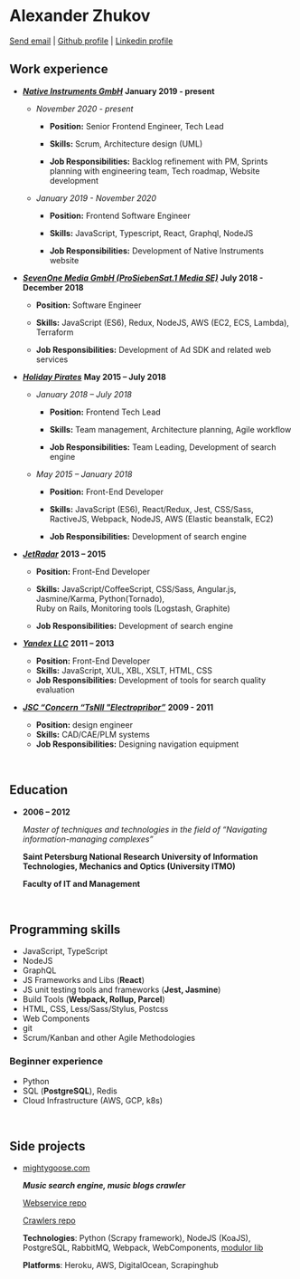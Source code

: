 # Alexander Zhukov

[Send email](mailto:al.zhukoff@gmail.com) | [Github profile](https://github.com/nogizhopaboroda) | [Linkedin profile](https://www.linkedin.com/pub/alexander-zhukov/6b/172/a48)


## Work experience

* _**[Native Instruments GmbH](https://www.native-instruments.com/en/company/)**_ **January 2019 - present**
	* *November 2020 - present*
		* **Position:** Senior Frontend Engineer, Tech Lead

		* **Skills:**  Scrum, Architecture design (UML)

		* **Job Responsibilities:** Backlog refinement with PM, Sprints planning with engineering team, Tech roadmap, Website development

	* *January 2019 - November 2020*
	  * **Position:** Frontend Software Engineer

	  * **Skills:**  JavaScript, Typescript, React, Graphql, NodeJS

	  * **Job Responsibilities:** Development of Native Instruments website

* _**[SevenOne Media GmbH (ProSiebenSat.1 Media SE)](https://www.sevenonemedia.de/service/ueber-uns)**_ **July 2018 - December 2018**

  * **Position:** Software Engineer

  * **Skills:**  JavaScript (ES6), Redux, NodeJS, AWS (EC2, ECS, Lambda), Terraform

  * **Job Responsibilities:** Development of Ad SDK and related web services

* _**[Holiday Pirates](https://holidaypirates.group/about)**_ **May 2015 – July 2018**

	* *January 2018 – July 2018*

	  * **Position:** Frontend Tech Lead

	  * **Skills:**  Team management, Architecture planning, Agile workflow

	  * **Job Responsibilities:** Team Leading, Development of search engine

	* *May 2015 – January 2018*

	  * **Position:** Front-End Developer

	  * **Skills:**  JavaScript (ES6), React/Redux, Jest, CSS/Sass, RactiveJS, Webpack, NodeJS, AWS (Elastic beanstalk, EC2)

	  * **Job Responsibilities:** Development of search engine

* _**[JetRadar](https://www.jetradar.com/about/)**_ **2013 – 2015**

  * **Position:** Front-End Developer

  * **Skills:** JavaScript/CoffeeScript, CSS/Sass, Angular.js, Jasmine/Karma, Python(Tornado), <br/>Ruby on Rails, Monitoring tools (Logstash, Graphite)

  * **Job Responsibilities:** Development of search engine

* _**[Yandex LLC](https://yandex.com/company/)**_ **2011 – 2013**

  * **Position:** Front-End Developer
  * **Skills:** JavaScript, XUL, XBL, XSLT, HTML, CSS
  * **Job Responsibilities:** Development of tools for search quality evaluation

* _**[JSC “Concern “TsNII "Electropribor”](http://www.elektropribor.spb.ru/en/about/)**_ **2009 - 2011**

  * **Position:** design engineer
  * **Skills:** CAD/CAE/PLM systems
  * **Job Responsibilities:** Designing navigation equipment

<br/>

## Education

* **2006 – 2012**

	*Master of techniques and technologies in the field of “Navigating information-managing complexes”*

	**Saint Petersburg National Research University of Information Technologies, Mechanics and Optics (University ITMO)**

	**Faculty of IT and Management**

<br/>

## Programming skills
* JavaScript, TypeScript
* NodeJS
* GraphQL
* JS Frameworks and Libs (**React**)
* JS unit testing tools and frameworks (**Jest, Jasmine**)
* Build Tools (**Webpack, Rollup, Parcel**)
* HTML, CSS, Less/Sass/Stylus, Postcss
* Web Components
* git
* Scrum/Kanban and other Agile Methodologies

### Beginner experience
* Python
* SQL (**PostgreSQL**), Redis
* Cloud Infrastructure (AWS, GCP, k8s)

<br/>

## Side projects
* [mightygoose.com](http://mightygoose.com)

  ***Music search engine, music blogs crawler***

  [Webservice repo](https://github.com/nogizhopaboroda/musfinder)

  [Crawlers repo](https://github.com/mightygoose/blogspider)

  **Technologies**: Python (Scrapy framework), NodeJS (KoaJS), PostgreSQL, RabbitMQ, Webpack, WebComponents, [modulor lib](https://github.com/modulor-js/modulor)

  **Platforms**: Heroku, AWS, DigitalOcean, Scrapinghub
